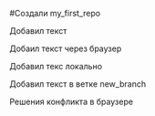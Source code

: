﻿#Создали my_first_repo

Добавил текст

Добаил текст через браузер

Добавил текс локально

Добавил текст в ветке new_branch

Решения конфликта в браузере
